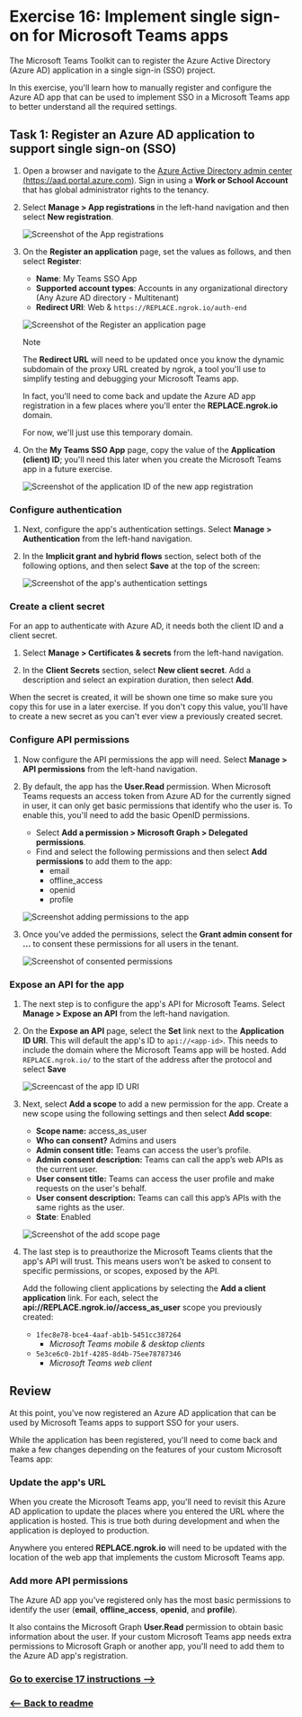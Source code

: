 # Exercise 16: Implement single sign-on for Microsoft Teams apps

The Microsoft Teams Toolkit can to register the Azure Active Directory (Azure AD) application in a single sign-in (SSO) project.

In this exercise, you'll learn how to manually register and configure the Azure AD app that can be used to implement SSO in a Microsoft Teams app to better understand all the required settings.

## Task 1: Register an Azure AD application to support single sign-on (SSO)

1. Open a browser and navigate to the [Azure Active Directory admin center (https://aad.portal.azure.com)](https://aad.portal.azure.com). Sign in using a **Work or School Account** that has global administrator rights to the tenancy.

1. Select **Manage > App registrations** in the left-hand navigation and then select **New registration**.

    ![Screenshot of the App registrations](../../Linked_Image_Files/03-azure-ad-app-registration-01.png)

1. On the **Register an application** page, set the values as follows, and then select **Register**:

    - **Name**: My Teams SSO App
    - **Supported account types**: Accounts in any organizational directory (Any Azure AD directory - Multitenant)
    - **Redirect URI**: Web & `https://REPLACE.ngrok.io/auth-end`

    ![Screenshot of the Register an application page](../../Linked_Image_Files/03-azure-ad-app-registration-02.png)

    > [!NOTE]
    > The **Redirect URL** will need to be updated once you know the dynamic subdomain of the proxy URL created by ngrok, a tool you'll use to simplify testing and debugging your Microsoft Teams app.
    >
    > In fact, you'll need to come back and update the Azure AD app registration in a few places where you'll enter the **REPLACE.ngrok.io** domain.
    >
    > For now, we'll just use this temporary domain.

1. On the **My Teams SSO App** page, copy the value of the **Application (client) ID**; you'll need this later when you create the Microsoft Teams app in a future exercise.

    ![Screenshot of the application ID of the new app registration](../../Linked_Image_Files/03-azure-ad-app-registration-03.png)

### Configure authentication

1. Next, configure the app's authentication settings. Select **Manage > Authentication** from the left-hand navigation.

1. In the **Implicit grant and hybrid flows** section, select both of the following options, and then select **Save** at the top of the screen:

    ![Screenshot of the app's authentication settings](../../Linked_Image_Files/03-azure-ad-app-registration-04.png)

### Create a client secret

For an app to authenticate with Azure AD, it needs both the client ID and a client secret.

1. Select **Manage > Certificates & secrets** from the left-hand navigation.

1. In the **Client Secrets** section, select **New client secret**. Add a description and select an expiration duration, then select **Add**.

  When the secret is created, it will be shown one time so make sure you copy this for use in a later exercise. If you don't copy this value, you'll have to create a new secret as you can't ever view a previously created secret.

### Configure API permissions

1. Now configure the API permissions the app will need. Select **Manage > API permissions** from the left-hand navigation.

1. By default, the app has the **User.Read** permission. When Microsoft Teams requests an access token from Azure AD for the currently signed in user, it can only get basic permissions that identify who the user is. To enable this, you'll need to add the basic OpenID permissions.

    - Select **Add a permission > Microsoft Graph > Delegated permissions**.
    - Find and select the following permissions and then select **Add permissions** to add them to the app:
      - email
      - offline_access
      - openid
      - profile

    ![Screenshot adding permissions to the app](../../Linked_Image_Files/03-azure-ad-app-registration-05.png)

1. Once you've added the permissions, select the **Grant admin consent for ...** to consent these permissions for all users in the tenant.

    ![Screenshot of consented permissions](../../Linked_Image_Files/03-azure-ad-app-registration-06.png)

### Expose an API for the app

1. The next step is to configure the app's API for Microsoft Teams. Select **Manage > Expose an API** from the left-hand navigation.

1. On the **Expose an API** page, select the **Set** link next to the **Application ID URI**. This will default the app's ID to `api://<app-id>`. This needs to include the domain where the Microsoft Teams app will be hosted. Add `REPLACE.ngrok.io/` to the start of the address after the protocol and select **Save**

    ![Screencast of the app ID URI](../../Linked_Image_Files/03-azure-ad-app-registration-07.png)

1. Next, select **Add a scope** to add a new permission for the app. Create a new scope using the following settings and then select **Add scope**:

    - **Scope name:** access_as_user
    - **Who can consent?** Admins and users
    - **Admin consent title:** Teams can access the user’s profile.
    - **Admin consent description:** Teams can call the app’s web APIs as the current user.
    - **User consent title:** Teams can access the user profile and make requests on the user's behalf.
    - **User consent description:** Teams can call this app’s APIs with the same rights as the user.
    - **State**: Enabled

    ![Screenshot of the add scope page](../../Linked_Image_Files/03-azure-ad-app-registration-08.png)

1. The last step is to preauthorize the Microsoft Teams clients that the app's API will trust. This means users won't be asked to consent to specific permissions, or scopes, exposed by the API.

    Add the following client applications by selecting the **Add a client application** link. For each, select the **api://REPLACE.ngrok.io/<app-id>/access_as_user** scope you previously created:

    - `1fec8e78-bce4-4aaf-ab1b-5451cc387264`
      - *Microsoft Teams mobile & desktop clients*
    - `5e3ce6c0-2b1f-4285-8d4b-75ee78787346`
      - *Microsoft Teams web client*


## Review

At this point, you've now registered an Azure AD application that can be used by Microsoft Teams apps to support SSO for your users.

While the application has been registered, you'll need to come back and make a few changes depending on the features of your custom Microsoft Teams app:

### Update the app's URL

When you create the Microsoft Teams app, you'll need to revisit this Azure AD application to update the places where you entered the URL where the application is hosted. This is true both during development and when the application is deployed to production.

Anywhere you entered **REPLACE.ngrok.io** will need to be updated with the location of the web app that implements the custom Microsoft Teams app.

### Add more API permissions

The Azure AD app you've registered only has the most basic permissions to identify the user (**email**, **offline_access**, **openid**, and **profile**).

It also contains the Microsoft Graph **User.Read** permission to obtain basic information about the user. If your custom Microsoft Teams app needs extra permissions to Microsoft Graph or another app, you'll need to add them to the Azure AD app's registration.


### [Go to exercise 17 instructions -->](../Exercise_17/18-Exercise-17-Implement-single-sign-on-with-Microsoft-Teams-tabs.md)

### [<-- Back to readme](../../../)